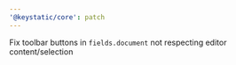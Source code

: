 ```yaml
---
'@keystatic/core': patch
---
```


Fix toolbar buttons in `fields.document` not respecting editor content/selection
